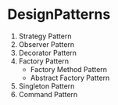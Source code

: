 # DesignPatterns

1. Strategy Pattern
2. Observer Pattern
3. Decorator Pattern
4. Factory Pattern
   - Factory Method Pattern
   - Abstract Factory Pattern
5. Singleton Pattern
6. Command Pattern


